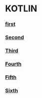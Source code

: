 # KOTLIN
### [first](https://github.com/kps990515/flab/tree/master/kotlin/1.first)
### [Second](https://github.com/kps990515/flab/tree/master/kotlin/2.second)
### [Third](https://github.com/kps990515/flab/tree/master/kotlin/3.third)
### [Fourth](https://github.com/kps990515/flab/tree/master/kotlin/4.fourth)
### [Fifth](https://github.com/kps990515/flab/tree/master/kotlin/5.fifth)
### [Sixth](https://github.com/kps990515/flab/tree/master/kotlin/6.sixth)